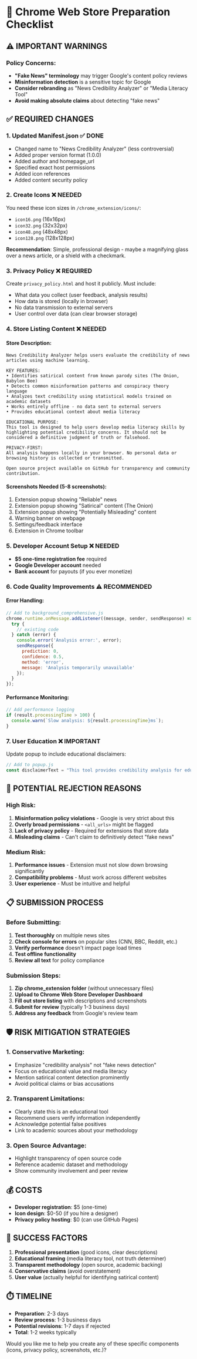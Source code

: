 # 🏪 Chrome Web Store Preparation Checklist

## ⚠️ IMPORTANT WARNINGS

### **Policy Concerns:**
- **"Fake News" terminology** may trigger Google's content policy reviews
- **Misinformation detection** is a sensitive topic for Google
- **Consider rebranding** as "News Credibility Analyzer" or "Media Literacy Tool"
- **Avoid making absolute claims** about detecting "fake news"

## ✅ REQUIRED CHANGES

### **1. Updated Manifest.json** ✅ DONE
- Changed name to "News Credibility Analyzer" (less controversial)
- Added proper version format (1.0.0)
- Added author and homepage_url
- Specified exact host permissions
- Added icon references
- Added content security policy

### **2. Create Icons** ❌ NEEDED
You need these icon sizes in `/chrome_extension/icons/`:
- `icon16.png` (16x16px)
- `icon32.png` (32x32px) 
- `icon48.png` (48x48px)
- `icon128.png` (128x128px)

**Recommendation**: Simple, professional design - maybe a magnifying glass over a news article, or a shield with a checkmark.

### **3. Privacy Policy** ❌ REQUIRED
Create `privacy_policy.html` and host it publicly. Must include:
- What data you collect (user feedback, analysis results)
- How data is stored (locally in browser)
- No data transmission to external servers
- User control over data (can clear browser storage)

### **4. Store Listing Content** ❌ NEEDED

#### **Store Description:**
```
News Credibility Analyzer helps users evaluate the credibility of news articles using machine learning. 

KEY FEATURES:
• Identifies satirical content from known parody sites (The Onion, Babylon Bee)
• Detects common misinformation patterns and conspiracy theory language
• Analyzes text credibility using statistical models trained on academic datasets
• Works entirely offline - no data sent to external servers
• Provides educational context about media literacy

EDUCATIONAL PURPOSE:
This tool is designed to help users develop media literacy skills by highlighting potential credibility concerns. It should not be considered a definitive judgment of truth or falsehood.

PRIVACY-FIRST:
All analysis happens locally in your browser. No personal data or browsing history is collected or transmitted.

Open source project available on GitHub for transparency and community contribution.
```

#### **Screenshots Needed (5-8 screenshots):**
1. Extension popup showing "Reliable" news
2. Extension popup showing "Satirical" content (The Onion)
3. Extension popup showing "Potentially Misleading" content
4. Warning banner on webpage
5. Settings/feedback interface
6. Extension in Chrome toolbar

### **5. Developer Account Setup** ❌ NEEDED
- **$5 one-time registration fee** required
- **Google Developer account** needed
- **Bank account** for payouts (if you ever monetize)

### **6. Code Quality Improvements** ⚠️ RECOMMENDED

#### **Error Handling:**
```javascript
// Add to background_comprehensive.js
chrome.runtime.onMessage.addListener((message, sender, sendResponse) => {
  try {
    // existing code
  } catch (error) {
    console.error('Analysis error:', error);
    sendResponse({
      prediction: 0,
      confidence: 0.5,
      method: 'error',
      message: 'Analysis temporarily unavailable'
    });
  }
});
```

#### **Performance Monitoring:**
```javascript
// Add performance logging
if (result.processingTime > 100) {
  console.warn(`Slow analysis: ${result.processingTime}ms`);
}
```

### **7. User Education** ❌ IMPORTANT
Update popup to include educational disclaimers:

```javascript
// Add to popup.js
const disclaimerText = "This tool provides credibility analysis for educational purposes. Users should always verify information through multiple sources.";
```

## 🚨 POTENTIAL REJECTION REASONS

### **High Risk:**
1. **Misinformation policy violations** - Google is very strict about this
2. **Overly broad permissions** - `<all_urls>` might be flagged
3. **Lack of privacy policy** - Required for extensions that store data
4. **Misleading claims** - Can't claim to definitively detect "fake news"

### **Medium Risk:**
1. **Performance issues** - Extension must not slow down browsing significantly
2. **Compatibility problems** - Must work across different websites
3. **User experience** - Must be intuitive and helpful

## 📋 SUBMISSION PROCESS

### **Before Submitting:**
1. **Test thoroughly** on multiple news sites
2. **Check console for errors** on popular sites (CNN, BBC, Reddit, etc.)
3. **Verify performance** doesn't impact page load times
4. **Test offline functionality** 
5. **Review all text** for policy compliance

### **Submission Steps:**
1. **Zip chrome_extension folder** (without unnecessary files)
2. **Upload to Chrome Web Store Developer Dashboard**
3. **Fill out store listing** with descriptions and screenshots
4. **Submit for review** (typically 1-3 business days)
5. **Address any feedback** from Google's review team

## 🛡️ RISK MITIGATION STRATEGIES

### **1. Conservative Marketing:**
- Emphasize "credibility analysis" not "fake news detection"
- Focus on educational value and media literacy
- Mention satirical content detection prominently
- Avoid political claims or bias accusations

### **2. Transparent Limitations:**
- Clearly state this is an educational tool
- Recommend users verify information independently  
- Acknowledge potential false positives
- Link to academic sources about your methodology

### **3. Open Source Advantage:**
- Highlight transparency of open source code
- Reference academic dataset and methodology
- Show community involvement and peer review

## 💰 COSTS
- **Developer registration**: $5 (one-time)
- **Icon design**: $0-50 (if you hire a designer)
- **Privacy policy hosting**: $0 (can use GitHub Pages)

## 🎯 SUCCESS FACTORS
1. **Professional presentation** (good icons, clear descriptions)
2. **Educational framing** (media literacy tool, not truth determiner)
3. **Transparent methodology** (open source, academic backing)
4. **Conservative claims** (avoid overstatement)
5. **User value** (actually helpful for identifying satirical content)

## ⏱️ TIMELINE
- **Preparation**: 2-3 days
- **Review process**: 1-3 business days  
- **Potential revisions**: 1-7 days if rejected
- **Total**: 1-2 weeks typically

Would you like me to help you create any of these specific components (icons, privacy policy, screenshots, etc.)?